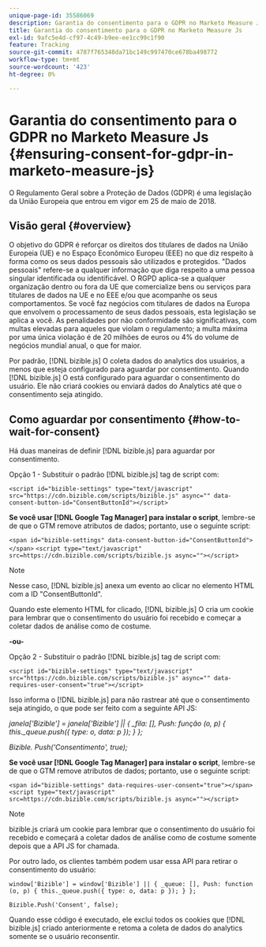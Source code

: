```yaml
---
unique-page-id: 35586069
description: Garantia do consentimento para o GDPR no Marketo Measure Js - Marketo Measure - Documentação do produto
title: Garantia do consentimento para o GDPR no Marketo Measure Js
exl-id: 9afc5e4d-cf97-4c49-b9ee-ee1cc99c1f90
feature: Tracking
source-git-commit: 4787f765348da71bc149c997470ce678ba498772
workflow-type: tm+mt
source-wordcount: '423'
ht-degree: 0%

---
```


# Garantia do consentimento para o GDPR no Marketo Measure Js {#ensuring-consent-for-gdpr-in-marketo-measure-js}

O Regulamento Geral sobre a Proteção de Dados (GDPR) é uma legislação da União Europeia que entrou em vigor em 25 de maio de 2018.

## Visão geral {#overview}

O objetivo do GDPR é reforçar os direitos dos titulares de dados na União Europeia (UE) e no Espaço Econômico Europeu (EEE) no que diz respeito à forma como os seus dados pessoais são utilizados e protegidos. &quot;Dados pessoais&quot; refere-se a qualquer informação que diga respeito a uma pessoa singular identificada ou identificável. O RGPD aplica-se a qualquer organização dentro ou fora da UE que comercialize bens ou serviços para titulares de dados na UE e no EEE e/ou que acompanhe os seus comportamentos. Se você faz negócios com titulares de dados na Europa que envolvem o processamento de seus dados pessoais, esta legislação se aplica a você. As penalidades por não conformidade são significativas, com multas elevadas para aqueles que violam o regulamento; a multa máxima por uma única violação é de 20 milhões de euros ou 4% do volume de negócios mundial anual, o que for maior.

Por padrão, [!DNL bizible.js] O coleta dados do analytics dos usuários, a menos que esteja configurado para aguardar por consentimento. Quando [!DNL bizible.js] O está configurado para aguardar o consentimento do usuário. Ele não criará cookies ou enviará dados do Analytics até que o consentimento seja atingido.

## Como aguardar por consentimento {#how-to-wait-for-consent}

Há duas maneiras de definir [!DNL bizible.js] para aguardar por consentimento.

Opção 1 - Substituir o padrão [!DNL bizible.js] tag de script com:

`<script id="bizible-settings" type="text/javascript" src="https://cdn.bizible.com/scripts/bizible.js" async="" data-consent-button-id="ConsentButtonId"></script>`

**Se você usar [!DNL Google Tag Manager] para instalar o script**, lembre-se de que o GTM remove atributos de dados; portanto, use o seguinte script:

`<span id="bizible-settings" data-consent-button-id="ConsentButtonId"></span>`
`<script type="text/javascript" src=https://cdn.bizible.com/scripts/bizible.js async=""></script>`

>[!NOTE]
>
>Nesse caso, [!DNL bizible.js] anexa um evento ao clicar no elemento HTML com a ID &quot;ConsentButtonId&quot;.

Quando este elemento HTML for clicado, [!DNL bizible.js] O cria um cookie para lembrar que o consentimento do usuário foi recebido e começar a coletar dados de análise como de costume.

**-ou-**

Opção 2 - Substituir o padrão [!DNL bizible.js] tag de script com:

`<script id="bizible-settings" type="text/javascript" src="https://cdn.bizible.com/scripts/bizible.js" async="" data-requires-user-consent="true"></script>`

Isso informa o [!DNL bizible.js] para não rastrear até que o consentimento seja atingido, o que pode ser feito com a seguinte API JS:

*janela[&#39;Bizible&#39;] = janela[&#39;Bizible&#39;] || { _fila: [], Push: função (o, p) { this._queue.push({ type: o, data: p }); } };*

*Bizible. Push(&#39;Consentimento&#39;, true);*

**Se você usar [!DNL Google Tag Manager] para instalar o script**, lembre-se de que o GTM remove atributos de dados; portanto, use o seguinte script:

`<span id="bizible-settings" data-requires-user-consent="true"></span>`
`<script type="text/javascript" src=https://cdn.bizible.com/scripts/bizible.js async=""></script>`

>[!NOTE]
>
>bizible.js criará um cookie para lembrar que o consentimento do usuário foi recebido e começará a coletar dados de análise como de costume somente depois que a API JS for chamada.

Por outro lado, os clientes também podem usar essa API para retirar o consentimento do usuário:

`window['Bizible'] = window['Bizible'] || { _queue: [], Push: function (o, p) { this._queue.push({ type: o, data: p }); } };`

`Bizible.Push('Consent', false);`

Quando esse código é executado, ele exclui todos os cookies que [!DNL bizible.js] criado anteriormente e retoma a coleta de dados do analytics somente se o usuário reconsentir.
